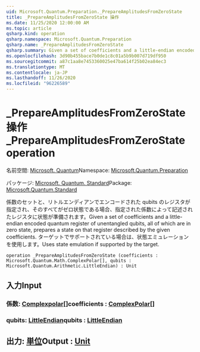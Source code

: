 ```yaml
---
uid: Microsoft.Quantum.Preparation._PrepareAmplitudesFromZeroState
title: _PrepareAmplitudesFromZeroState 操作
ms.date: 11/25/2020 12:00:00 AM
ms.topic: article
qsharp.kind: operation
qsharp.namespace: Microsoft.Quantum.Preparation
qsharp.name: _PrepareAmplitudesFromZeroState
qsharp.summary: Given a set of coefficients and a little-endian encoded quantum register of unentangled qubits, all of which are in zero state, prepares a state on that register described by the given coefficients. Uses state emulation if supported by the target.
ms.openlocfilehash: 3d90b455bace7b0de1c8c01a5b9b007d719df950
ms.sourcegitcommit: a87c1aa8e7453360025e47ba614f25b02ea84ec3
ms.translationtype: MT
ms.contentlocale: ja-JP
ms.lasthandoff: 11/26/2020
ms.locfileid: "96226589"
---
```

# <a name="_prepareamplitudesfromzerostate-operation"></a><span data-ttu-id="293e6-102">_PrepareAmplitudesFromZeroState 操作</span><span class="sxs-lookup"><span data-stu-id="293e6-102">_PrepareAmplitudesFromZeroState operation</span></span>

<span data-ttu-id="293e6-103">名前空間: [Microsoft. Quantum](xref:Microsoft.Quantum.Preparation)</span><span class="sxs-lookup"><span data-stu-id="293e6-103">Namespace: [Microsoft.Quantum.Preparation](xref:Microsoft.Quantum.Preparation)</span></span>

<span data-ttu-id="293e6-104">パッケージ: [Microsoft. Quantum. Standard](https://nuget.org/packages/Microsoft.Quantum.Standard)</span><span class="sxs-lookup"><span data-stu-id="293e6-104">Package: [Microsoft.Quantum.Standard](https://nuget.org/packages/Microsoft.Quantum.Standard)</span></span>


<span data-ttu-id="293e6-105">係数のセットと、リトルエンディアンでエンコードされた qubits のレジスタが指定され、そのすべてがゼロ状態である場合、指定された係数によって記述されたレジスタに状態が準備されます。</span><span class="sxs-lookup"><span data-stu-id="293e6-105">Given a set of coefficients and a little-endian encoded quantum register of unentangled qubits, all of which are in zero state, prepares a state on that register described by the given coefficients.</span></span> <span data-ttu-id="293e6-106">ターゲットでサポートされている場合は、状態エミュレーションを使用します。</span><span class="sxs-lookup"><span data-stu-id="293e6-106">Uses state emulation if supported by the target.</span></span>

```qsharp
operation _PrepareAmplitudesFromZeroState (coefficients : Microsoft.Quantum.Math.ComplexPolar[], qubits : Microsoft.Quantum.Arithmetic.LittleEndian) : Unit
```


## <a name="input"></a><span data-ttu-id="293e6-107">入力</span><span class="sxs-lookup"><span data-stu-id="293e6-107">Input</span></span>

### <a name="coefficients--complexpolar"></a><span data-ttu-id="293e6-108">係数: [Complexpolar](xref:Microsoft.Quantum.Math.ComplexPolar)[]</span><span class="sxs-lookup"><span data-stu-id="293e6-108">coefficients : [ComplexPolar](xref:Microsoft.Quantum.Math.ComplexPolar)[]</span></span>




### <a name="qubits--littleendian"></a><span data-ttu-id="293e6-109">qubits: [LittleEndian](xref:Microsoft.Quantum.Arithmetic.LittleEndian)</span><span class="sxs-lookup"><span data-stu-id="293e6-109">qubits : [LittleEndian](xref:Microsoft.Quantum.Arithmetic.LittleEndian)</span></span>





## <a name="output--unit"></a><span data-ttu-id="293e6-110">出力: [単位](xref:microsoft.quantum.lang-ref.unit)</span><span class="sxs-lookup"><span data-stu-id="293e6-110">Output : [Unit](xref:microsoft.quantum.lang-ref.unit)</span></span>

